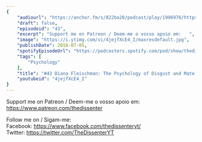 ```yaml
---
{
	"audiourl": "https://anchor.fm/s/822ba20/podcast/play/1996976/https%3A%2F%2Fd3ctxlq1ktw2nl.cloudfront.net%2Fproduction%2F2018-11-28%2F7647261-48000-2-23db508fc0df.mp3",
	"draft": false,
	"episodeid": "43",
	"excerpt": "Support me on Patreon / Deem-me o vosso apoio em:   ",
	"image": "https://i.ytimg.com/vi/4jejfXcE4_I/maxresdefault.jpg",
	"publishDate": 2018-07-05,
	"spotifyEpisodeUrl": "https://podcasters.spotify.com/pod/show/thedissenter/episodes/43-Diana-Fleischman-The-Psychology-of-Disgust-and-Mate-Selection-e2reng",
	"tags": [
		"Psychology"
	],
	"title": "#43 Diana Fleischman: The Psychology of Disgust and Mate Selection",
	"youtubeid": "4jejfXcE4_I"
}
---
```

Support me on Patreon / Deem-me o vosso apoio em:   
https://www.patreon.com/thedissenter

Follow me on / Sigam-me:  
Facebook: https://www.facebook.com/thedissenteryt/  
Twitter: https://twitter.com/TheDissenterYT
